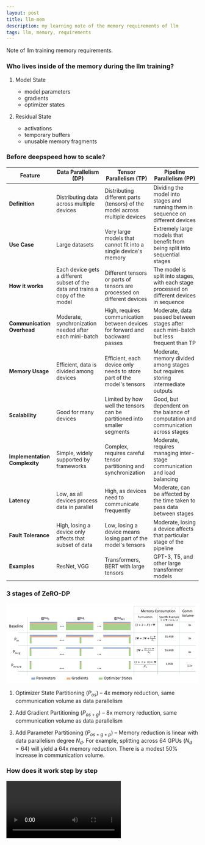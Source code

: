 ```yaml
---
layout: post
title: llm-mem
description: my learning note of the memory requirements of llm
tags: llm, memory, requirements
---
```


Note of llm training memory requirements.


### Who lives inside of the memory during the llm training?
1. Model State
    - model parameters
    - gradients
    - optimizer states

2. Residual State
    - activations
    - temporary buffers
    - unusable memory fragments

### Before deepspeed how to scale?

| Feature                     | Data Parallelism (DP)                                 | Tensor Parallelism (TP)                                | Pipeline Parallelism (PP)                                |
|-----------------------------|-------------------------------------------------------|------------------------------------------------------|----------------------------------------------------------|
| **Definition**              | Distributing data across multiple devices             | Distributing different parts (tensors) of the model across multiple devices | Dividing the model into stages and running them in sequence on different devices |
| **Use Case**                | Large datasets                                        | Very large models that cannot fit into a single device's memory | Extremely large models that benefit from being split into sequential stages |
| **How it works**            | Each device gets a different subset of the data and trains a copy of the model | Different tensors or parts of tensors are processed on different devices | The model is split into stages, with each stage processed on different devices in sequence |
| **Communication Overhead**  | Moderate, synchronization needed after each mini-batch| High, requires communication between devices for forward and backward passes | Moderate, data passed between stages after each mini-batch but less frequent than TP |
| **Memory Usage**            | Efficient, data is divided among devices              | Efficient, each device only needs to store part of the model's tensors | Moderate, memory divided among stages but requires storing intermediate outputs |
| **Scalability**             | Good for many devices                                 | Limited by how well the tensors can be partitioned into smaller segments | Good, but dependent on the balance of computation and communication across stages |
| **Implementation Complexity**| Simple, widely supported by frameworks               | Complex, requires careful tensor partitioning and synchronization | Moderate, requires managing inter-stage communication and load balancing |
| **Latency**                 | Low, as all devices process data in parallel          | High, as devices need to communicate frequently       | Moderate, can be affected by the time taken to pass data between stages |
| **Fault Tolerance**         | High, losing a device only affects that subset of data| Low, losing a device means losing part of the model's tensors | Moderate, losing a device affects that particular stage of the pipeline |
| **Examples**                | ResNet, VGG                                           | Transformers, BERT with large tensors                  | GPT-3, T5, and other large transformer models             |

### 3 stages of ZeRO-DP

![](/assets/img/2024-07-18-llm-mem-dp1.png)

1. Optimizer State Partitioning ($P_{os}$) – 4x memory reduction, same communication volume as data parallelism

2. Add Gradient Partitioning ($P_{os+g}$) – 8x memory reduction, same communication volume as data parallelism

3. Add Parameter Partitioning ($P_{os+g+p}$) – Memory reduction is linear with data parallelism degree $N_d$. For example, splitting across 64 GPUs ($N_d = 64$) will yield a 64x memory reduction. There is a modest 50% increase in communication volume.

### How does it work step by step

![](/assets/img/Turing-Animation.mp4)

